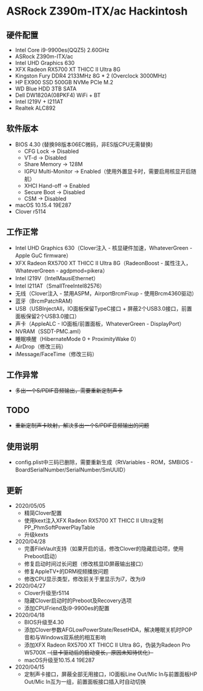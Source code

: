 # ASRock Z390m-ITX/ac Hackintosh

## 硬件配置
- Intel Core i9-9900es(QQZ5) 2.60GHz
- ASRock Z390m-ITX/ac
- Intel UHD Graphics 630
- XFX Radeon RX5700 XT THICC II Ultra 8G
- Kingston Fury DDR4 2133MHz 8G * 2 (Overclock 3000MHz)
- HP EX900 SSD 500GB NVMe PCIe M.2
- WD Blue HDD 3TB SATA
- Dell DW1820A(08PKF4) WiFi + BT
- Intel I219V + I211AT
- Realtek ALC892

## 软件版本
- BIOS 4.30 (替换98版本06EC微码，非ES版CPU无需替换)
  - CFG Lock -> Disabled
  - VT-d -> Disabled
  - Share Memory -> 128M
  - IGPU Multi-Monitor -> Enabled（使用外置显卡时，需要启用核显开启随航）
  - XHCI Hand-off -> Enabled
  - Secure Boot -> Disabled
  - CSM -> Disabled
- macOS 10.15.4 19E287
- Clover r5114

## 工作正常
- Intel UHD Graphics 630（Clover注入 - 核显硬件加速，WhateverGreen - Apple GuC firmware）
- XFX Radeon RX5700 XT THICC II Ultra 8G（RadeonBoost - 属性注入，WhateverGreen - agdpmod=pikera）
- Intel I219V（IntelMausiEthernet）
- Intel I211AT（SmallTreeIntel82576）
- 无线（Clover注入 - 禁用ASPM，AirportBrcmFixup - 使用Brcm4360驱动）
- 蓝牙（BrcmPatchRAM）
- USB（USBInjectAll，IO面板保留TypeC接口 + 屏蔽2个USB3.0接口，前置面板保留2个USB3.0接口）
- 声卡（AppleALC - IO面板/前置面板，WhateverGreen - DisplayPort）
- NVRAM（SSDT-PMC.aml）
- 睡眠唤醒（HibernateMode 0 + ProximityWake 0）
- AirDrop（修改三码）
- iMessage/FaceTime（修改三码）

## 工作异常
- ~~多出一个S/PDIF音频输出，需要重新定制声卡~~

## TODO
- ~~重新定制声卡映射，解决多出一个S/PDIF音频输出的问题~~

## 使用说明
- config.plist中三码已删除，需要重新生成（RtVariables - ROM，SMBIOS - BoardSerialNumber/SerialNumber/SmUUID）

## 更新
- 2020/05/05
  - 精简Clover配置
  - 使用kext注入XFX Radeon RX5700 XT THICC II Ultra定制PP_PhmSoftPowerPlayTable
  - 升级kexts
- 2020/04/28
  - 完善FileVault支持（如果开启的话，修改Clover的隐藏启动项，使用Preboot启动）
  - 修复启动时间过长问题（修改核显ID屏蔽输出接口）
  - 修复AppleTV+的DRM视频播放问题
  - 修改CPU显示类型，修改前关于里显示为i7，改为i9
- 2020/04/27
  - Clover升级至r5114
  - 隐藏Clover启动时的Preboot及Recovery选项
  - 添加CPUFriend及i9-9900es的配置
- 2020/04/18
  - BIOS升级至4.30
  - 添加Clover参数AFGLowPowerState/ResetHDA，解决睡眠关机时POP音和与Windows双系统的相互影响
  - 添加XFX Radeon RX5700 XT THICC II Ultra 8G，伪装为Radeon Pro W5700X ~~（显卡驱动后的启动变长，原因未知待优化）~~
  - macOS升级至10.15.4 19E287
- 2020/04/15
  - 定制声卡接口，屏蔽全部无用接口，IO面板Line Out/Mic In与前置面板HP Out/Mic In互为一组，前置面板接口插入时自动切换